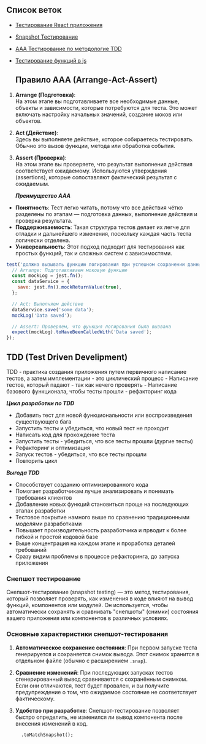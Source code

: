 ## Список веток 
- [Тестирование React приложения](https://github.com/TheZnat/JestTests/tree/React)
- [Snapshot Тестирование](https://github.com/TheZnat/JestTests/tree/Snapshot)
- [AAA Тестирование по методологие TDD ](https://github.com/TheZnat/JestTests/tree/tdd)
- [Тестирование функций в js](https://github.com/TheZnat/JestTests/tree/main)

  ## Правило AAA (Arrange-Act-Assert)
1. **Arrange (Подготовка)**:  
    На этом этапе вы подготавливаете все необходимые данные, объекты и зависимости, которые потребуются для теста. Это может включать настройку начальных значений, создание моков или объектов.
    
2. **Act (Действие)**:  
    Здесь вы выполняете действие, которое собираетесь тестировать. Обычно это вызов функции, метода или обработка события.
    
3. **Assert (Проверка)**:  
    На этом этапе вы проверяете, что результат выполнения действия соответствует ожидаемому. Используются утверждения (assertions), которые сопоставляют фактический результат с ожидаемым.

   ***Преимущество AAA***
- **Понятность**: Тест легко читать, потому что все действия чётко разделены по этапам — подготовка данных, выполнение действия и проверка результата.
- **Поддерживаемость**: Такая структура тестов делает их легче для отладки и дальнейшего изменения, поскольку каждая часть теста логически отделена.
- **Универсальность**: Этот подход подходит для тестирования как простых функций, так и сложных систем с зависимостями.

``` javascript
test('должна вызывать функцию логирования при успешном сохранении данных', () => {
  // Arrange: Подготавливаем моковую функцию
  const mockLog = jest.fn();
  const dataService = {
    save: jest.fn().mockReturnValue(true),
  };

  // Act: Выполняем действие
  dataService.save('some data');
  mockLog('Data saved');

  // Assert: Проверяем, что функция логирования была вызвана
  expect(mockLog).toHaveBeenCalledWith('Data saved');
});

```

 ## TDD (Test Driven Develipment)
 TDD - практика создания приложения путем первичного написание тестов, а затем имплементации - это циклический процесс 
	- Написание тестов, который падают - так как нечего проверять 
	- Написание базового функционала, чтобы тесты прошли 
	- рефакторинг кода 

***Цикл разработки по TDD***
- Добавить тест для новой функциональности или воспроизведения существующего бага
- Запустить тесты и убедиться, что новый тест не проходит 
- Написать код для прохождение теста 
- Запустить тесты - убедиться, что все тесты прошли (дургие тесты)
- Рефакторинг и оптимизация 
- Запуск тестов - убедиться, что все тесты прошли 
- Повторить цикл

***Выгода TDD***
- Способствует созданию оптимизированного кода 
- Помогает разработчикам лучше анализировать и понимать требования клиентов 
- Добавление новых функций становиться проще на последующих этапах разработки 
- Тестовое покрытие намного выше по сравнению традиционными моделями разработками 
- Повышает производительность разработчика и прводит к более гибкой и простой кодовой базе 
- Выше концентрация на каждом этапе и проработка деталей требований 
- Сразу видим проблемы в процессе рефакторинга, до запуска приложения

### Снепшот тестирование
Снепшот-тестирование (snapshot testing) — это метод тестирования, который позволяет проверять, как изменения в коде влияют на вывод функций, компонентов или модулей. Он используется, чтобы автоматически сохранять и сравнивать "снепшоты" (снимки) состояния вашего приложения или компонентов в различных условиях.
### Основные характеристики снепшот-тестирования

1. **Автоматическое сохранение состояния**: При первом запуске теста генерируется и сохраняется снимок вывода. Этот снимок хранится в отдельном файле (обычно с расширением `.snap`).
2. **Сравнение изменений**: При последующих запусках тестов сгенерированный вывод сравнивается с сохранённым снимком. Если они отличаются, тест будет провален, и вы получите предупреждение о том, что ожидаемое состояние не соответствует фактическому.
3. **Удобство при разработке**: Снепшот-тестирование позволяет быстро определить, не изменился ли вывод компонента после внесения изменений в код.

   ```
     .toMatchSnapshot();
   ```
